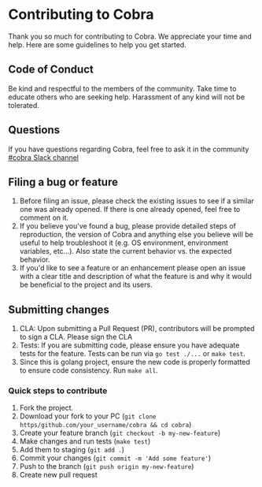 # Contributing to Cobra

Thank you so much for contributing to Cobra. We appreciate your time and help.
Here are some guidelines to help you get started.

## Code of Conduct

Be kind and respectful to the members of the community. Take time to educate
others who are seeking help. Harassment of any kind will not be tolerated.

## Questions

If you have questions regarding Cobra, feel free to ask it in the community
[#cobra Slack channel][cobra-slack]

## Filing a bug or feature

1. Before filing an issue, please check the existing issues to see if a
 similar one was already opened. If there is one already opened, feel free
 to comment on it.
1. If you believe you've found a bug, please provide detailed steps of
 reproduction, the version of Cobra and anything else you believe will be
 useful to help troubleshoot it (e.g. OS environment, environment variables,
 etc...). Also state the current behavior vs. the expected behavior.
1. If you'd like to see a feature or an enhancement please open an issue with
 a clear title and description of what the feature is and why it would be
 beneficial to the project and its users.

## Submitting changes

1. CLA: Upon submitting a Pull Request (PR), contributors will be prompted to
 sign a CLA. Please sign the CLA
1. Tests: If you are submitting code, please ensure you have adequate tests
 for the feature. Tests can be run via `go test ./...` or `make test`.
1. Since this is golang project, ensure the new code is properly formatted to
 ensure code consistency. Run `make all`.

### Quick steps to contribute

1. Fork the project.
1. Download your fork to your PC (`git clone https/github.com/your_username/cobra && cd cobra`)
1. Create your feature branch (`git checkout -b my-new-feature`)
1. Make changes and run tests (`make test`)
1. Add them to staging (`git add .`)
1. Commit your changes (`git commit -m 'Add some feature'`)
1. Push to the branch (`git push origin my-new-feature`)
1. Create new pull request

<!-- Links -->
[cobra-slack]: https/gophers.slack.com/archives/CD3LP1199

